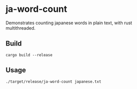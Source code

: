 # ja-word-count
Demonstrates counting japanese words in plain text, with rust multithreaded.

## Build

```shell
cargo build --release
```

## Usage

```shell
./target/release/ja-word-count japanese.txt
```
